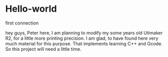 # Hello-world
first connection 

hey guys,
Peter here, I am planning to modify my some years old Utimaker R2, for a little more printing precision. 
I am glad, to have found here very much material for this purpose. That implements learning C++ and Gcode.
So this project will need a little time.

